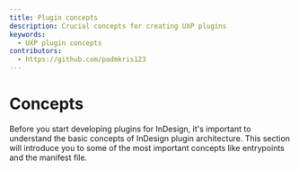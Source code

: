 ```yaml
---
title: Plugin concepts
description: Crucial concepts for creating UXP plugins
keywords:
  - UXP plugin concepts
contributors:
  - https://github.com/padmkris123
---
```


# Concepts

Before you start developing plugins for InDesign, it's important to understand the basic concepts of InDesign plugin architecture. This section will introduce you to some of the most important concepts like entrypoints and the manifest file.
